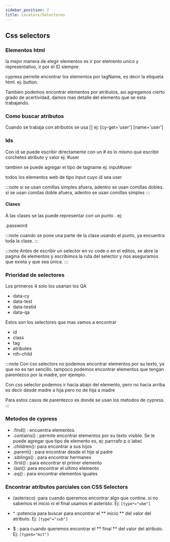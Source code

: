 ```yaml
---
sidebar_position: 2
title: Locators/Selectores
---
```

## Css selectors
### Elementos html
la mejor manera de elegir elementos es ir por elemento unico y representativo, ir por el ID siempre. 

cypress permite encontrar los elementos por tagName, es decir la etiqueta html. ej: button. 

Tambien podemos encontrar elementos por atributos, asi agregamos cierto grado de acertividad, damos mas detalle del elemento que se esta trabajando. 


### Como buscar atributos
Cuando se trabaja con atributos se usa []
ej:
[cy-get='user']
[name='user']

### Ids
Con id se puede escribir directamente con un # 
es lo mismo que escribir corchetes atributo y valor
ej:
#user

tambien se puede agregar el tipo de tagname ej:
input#user

todos los elementos web de tipo input cuyo id sea user

:::note
si se usan comillas simples afuera, adentro se usan comillas dobles.
si se usan comilas doble afuera, adentro se usan comillas simples
:::

#### Clases

A las clases se las puede representar con un punto .
ej:

.password

:::note
cuando se pone una parte de la clase usando el punto, ya encuentra toda la clase. 
:::

:::note
Antes de escribir un selector en vc code o en el editos, se abre la pagina de elementos y escribimos la ruta del selector y nos aseguramos que exista y que sea única. 
:::


### Prioridad de selectores
Los primeros 4 solo los usarian los QA
- data-cy
- data-test
- data-testid
- data-qa

Estos son los selectores que mas vamos a encontrar
- id
- class
- tag
- atributes
- nth-child

:::note
Con css selectors no podemos encontrar elementos por su texto, ya que no es tan sencillo.
tampoco podemos encontrar elementos que tengan parentezco por la madre, por ejemplo.


Con css selector podemos ir hacia abajo del elemento, pero no hacia arriba
es decir desde madre a hija
pero no de hija a madre

Para estos casos de parentezco es donde se usan los metodos de cypress.
:::

### Metodos de cypress
- .find() : encuentra elementos.
- .contains() : permite encontrar elementos por su texto visible. Se le puede agregar que tipo de elemento es, ej: parrrafo p o label. 
- .children(): para encontrar a sus hijos
- .parent() : para encontrar desde el hije al padre
- .siblings() : para encontrar hermanes
- .first() : para encontrar el primer elemento
- .last(): para encontrar el ultimo elemento
- .eq() : para encontrar elementos iguales

### Encontrar atributos parciales con CSS Selectors

- (asterisco) :para cuando queremos encontrar algo que contine. si no sabemos el inicio ni el final usamos el asteristo. Ej: ```[type*="ubm"]```

- ^ :potencia para buscar para encontrar el ** inicio ** del valor del atributo. Ej: ```[type^="sub"]```

- $ : para cuando queremos encontrar el ** final ** del valor del atributo.  Ej: ```[type$="mit"]```

